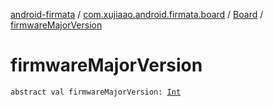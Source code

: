 [android-firmata](../../index.md) / [com.xujiaao.android.firmata.board](../index.md) / [Board](index.md) / [firmwareMajorVersion](./firmware-major-version.md)

# firmwareMajorVersion

`abstract val firmwareMajorVersion: `[`Int`](https://kotlinlang.org/api/latest/jvm/stdlib/kotlin/-int/index.html)